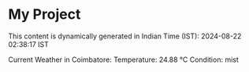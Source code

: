 # My Project

This content is dynamically generated in Indian Time (IST): 2024-08-22 02:38:17 IST


Current Weather in Coimbatore:
Temperature: 24.88 °C
Condition: mist
